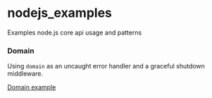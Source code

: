 # nodejs_examples
Examples node.js core api usage and patterns

### Domain

Using `domain` as an uncaught error handler and a graceful shutdown middleware.

[Domain example](./domain.js)
